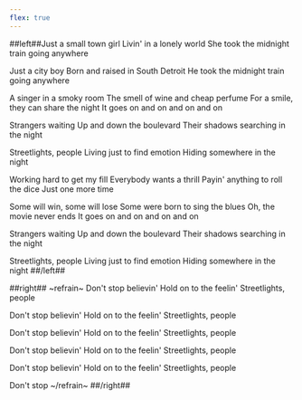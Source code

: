 ```yaml
---
flex: true
---
```

##left##Just a small town girl
Livin' in a lonely world
She took the midnight train going anywhere

Just a city boy
Born and raised in South Detroit
He took the midnight train going anywhere

A singer in a smoky room
The smell of wine and cheap perfume
For a smile, they can share the night
It goes on and on and on and on

Strangers waiting
Up and down the boulevard
Their shadows searching in the night

Streetlights, people
Living just to find emotion
Hiding somewhere in the night

Working hard to get my fill
Everybody wants a thrill
Payin' anything to roll the dice
Just one more time

Some will win, some will lose
Some were born to sing the blues
Oh, the movie never ends
It goes on and on and on and on

Strangers waiting
Up and down the boulevard
Their shadows searching in the night

Streetlights, people
Living just to find emotion
Hiding somewhere in the night
##/left##

##right##
~refrain~
Don't stop believin'
Hold on to the feelin'
Streetlights, people

Don't stop believin'
Hold on to the feelin'
Streetlights, people

Don't stop believin'
Hold on to the feelin'
Streetlights, people

Don't stop believin'
Hold on to the feelin'
Streetlights, people

Don't stop believin'
Hold on to the feelin'
Streetlights, people

Don't stop
~/refrain~
##/right##